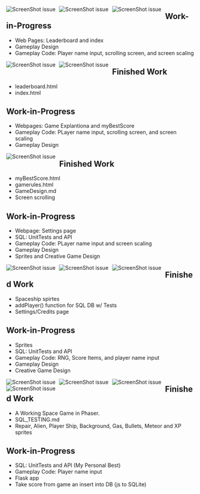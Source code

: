 <img src="images/Screenshot 2024-02-25 180058.png"
     alt="ScreenShot issue"
     style="float: left; margin-right: 10px;" />
     
 <img src="images/Screenshot 2024-02-25 180151.png"
     alt="ScreenShot issue"
     style="float: left; margin-right: 10px;" />

 <img src="images/figma.png"
     alt="ScreenShot issue"
     style="float: left; margin-right: 10px;" />


## Work-in-Progress
- Web Pages: Leaderboard and index
- Gameplay Design
- Gameplay Code: Player name input, scrolling screen, and screen scaling

 <img src="images/Screenshot 2024-03-04 164456.png"
     alt="ScreenShot issue"
     style="float: left; margin-right: 10px;" />

 <img src="images/Screenshot 2024-03-04 164510.png"
     alt="ScreenShot issue"
     style="float: left; margin-right: 10px;" />

## Finished Work
- leaderboard.html
- index.html


## Work-in-Progress
- Webpages: Game Explantiona and  myBestScore
- Gameplay Code: PLayer name input, scrolling screen, and screen scaling
- Gameplay Design

 <img src="images/MondayScreenShotWeek9.png"
     alt="ScreenShot issue"
     style="float: left; margin-right: 10px;" />

## Finished Work
- myBestScore.html
- gamerules.html
- GameDesign.md
- Screen scrolling

## Work-in-Progress
- Webpage: Settings page
- SQL: UnitTests and API
- Gameplay Code: PLayer name input and screen scaling
- Gameplay Design
- Sprites and Creative Game Design



<img src="images/240318_01.png"
     alt="ScreenShot issue"
     style="float: left; margin-right: 10px;" />

<img src="images/240318_02.png"
     alt="ScreenShot issue"
     style="float: left; margin-right: 10px;" />

<img src="images/240318_03.png"
     alt="ScreenShot issue"
     style="float: left; margin-right: 10px;" />

## Finished Work
- Spaceship spirtes
- addPlayer() function for SQL DB w/ Tests
- Settings/Credits page


## Work-in-Progress
- Sprites
- SQL: UnitTests and API
- Gameplay Code: RNG, Score Items, and player name input
- Gameplay Design
- Creative Game Design


<img src="images/Screenshot 2024-04-15 181314.png"
     alt="ScreenShot issue"
     style="float: left; margin-right: 10px;" />

<img src="images/Screenshot 2024-04-15 181358.png"
     alt="ScreenShot issue"
     style="float: left; margin-right: 10px;" />

<img src="images/Screenshot 2024-04-15 181548.png"
     alt="ScreenShot issue"
     style="float: left; margin-right: 10px;" />

<img src="images/Screenshot 2024-04-15 181637.png"
     alt="ScreenShot issue"
     style="float: left; margin-right: 10px;" />



## Finished Work
- A Working Space Game in Phaser.
- SQL_TESTING.md
- Repair, Alien, Player Ship, Background, Gas, Bullets, Meteor and XP sprites



## Work-in-Progress
- SQL: UnitTests and API (My Personal Best)
- Gameplay Code: Player name input
- Flask app
- Take score from game an insert into DB (js to SQLite)